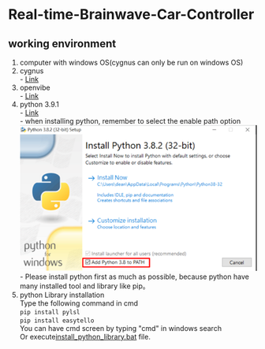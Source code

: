 # Real-time-Brainwave-Car-Controller

## working environment
  1. computer with windows OS(cygnus can only be run on windows OS)
  2. cygnus<br>
    - [Link](https://drive.google.com/file/d/1sH7X4EFP8hUWEHtPcJr0E_8npi1PI3sR/view)
  3. openvibe<br>
    - [Link](http://openvibe.inria.fr/downloads/)
  4. python 3.9.1<br>
    - [Link](https://www.python.org/downloads/)<br>
    - when installing python, remember to select the enable path option<br>
    ![image](python_install.png) <br>
    - Please install python first as much as possible, because python have many installed tool and library like pip。
  5. python Library installation<br>
     Type the following command in cmd<br>
    ```
    pip install pylsl
    ```<br>
    ```
    pip install easytello
    ```<br>
    You can have cmd screen by typing "cmd" in windows search<br>
     Or execute[install_python_library.bat](https://github.com/catagain/Real-time-Brainwave-Car-Controller/blob/main/install_python_library.bat)  file.
    
    
## 
